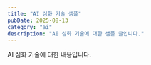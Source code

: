 ```yaml
---
title: "AI 심화 기술 샘플"
pubDate: 2025-08-13
category: "ai"
description: "AI 심화 기술에 대한 샘플 글입니다."
---
```

AI 심화 기술에 대한 내용입니다.